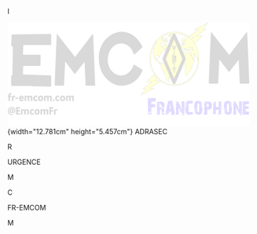 I

![](./media/Pictures/10000201000001EE000000D3241AAA9B99F22F6E.png){width="12.781cm"
height="5.457cm"} ADRASEC

R

URGENCE

M

C

FR-EMCOM

M
